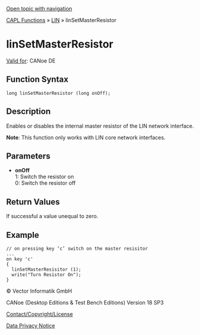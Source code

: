 [Open topic with navigation](../../../../../CANoeDEFamily.htm#Topics/CAPLFunctions/LIN/Functions/CAPLfunctionLINSetMasterResistor.md)

[CAPL Functions](../../CAPLfunctions.md) » [LIN](../CAPLfunctionsLINOverview.md) » linSetMasterResistor

# linSetMasterResistor

[Valid for](../../../Shared/FeatureAvailability.md):  CANoe DE

## Function Syntax

```plaintext
long linSetMasterResistor (long onOff);
```

## Description

Enables or disables the internal master resistor of the LIN network interface.

**Note**: This function only works with LIN core network interfaces.

## Parameters

- **onOff**  
  1: Switch the resistor on  
  0: Switch the resistor off  

## Return Values

If successful a value unequal to zero.

## Example

```plaintext
// on pressing key ‘c’ switch on the master resisitor
...
on key 'c'
{
  linSetMasterResisitor (1);
  write("Turn Resistor On");
}
```

© Vector Informatik GmbH

CANoe (Desktop Editions & Test Bench Editions) Version 18 SP3

[Contact/Copyright/License](../../../Shared/ContactCopyrightLicense.md)

[Data Privacy Notice](https://www.vector.com/int/en/company/get-info/privacy-policy/)

